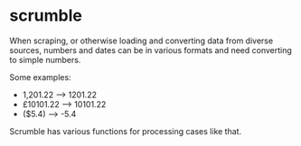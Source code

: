 scrumble
========

When scraping, or otherwise loading and converting data from diverse sources,
numbers and dates can be in various formats and need converting to simple
numbers.

Some examples:

* 1,201.22 --> 1201.22
* £10101.22 --> 10101.22
* ($5.4) --> -5.4

Scrumble has various functions for processing cases like that.

